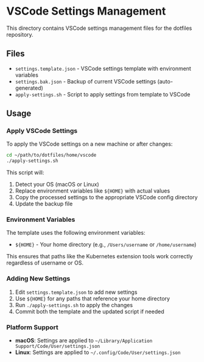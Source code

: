 # VSCode Settings Management

This directory contains VSCode settings management files for the dotfiles repository.

## Files

- `settings.template.json` - VSCode settings template with environment variables
- `settings.bak.json` - Backup of current VSCode settings (auto-generated)
- `apply-settings.sh` - Script to apply settings from template to VSCode

## Usage

### Apply VSCode Settings

To apply the VSCode settings on a new machine or after changes:

```bash
cd ~/path/to/dotfiles/home/vscode
./apply-settings.sh
```

This script will:
1. Detect your OS (macOS or Linux)
2. Replace environment variables like `${HOME}` with actual values
3. Copy the processed settings to the appropriate VSCode config directory
4. Update the backup file

### Environment Variables

The template uses the following environment variables:
- `${HOME}` - Your home directory (e.g., `/Users/username` or `/home/username`)

This ensures that paths like the Kubernetes extension tools work correctly regardless of username or OS.

### Adding New Settings

1. Edit `settings.template.json` to add new settings
2. Use `${HOME}` for any paths that reference your home directory
3. Run `./apply-settings.sh` to apply the changes
4. Commit both the template and the updated script if needed

### Platform Support

- **macOS**: Settings are applied to `~/Library/Application Support/Code/User/settings.json`
- **Linux**: Settings are applied to `~/.config/Code/User/settings.json`